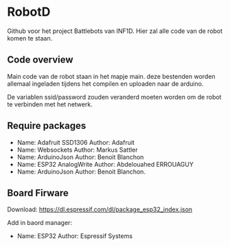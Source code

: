 # RobotD

Github voor het project Battlebots van INF1D.
Hier zal alle code van de robot komen te staan.

## Code overview

Main code van de robot staan in het mapje main.
deze bestenden worden allemaal ingeladen tijdens het compilen en uploaden naar de arduino.

De variablen ssid/password zouden veranderd moeten worden om de robot te verbinden met het netwerk.

## Require packages

- Name: Adafruit SSD1306 Author: Adafruit
- Name: Websockets Author: Markus Sattler
- Name: ArduinoJson Author: Benoit Blanchon
- Name: ESP32 AnalogWrite Author: Abdelouahed ERROUAGUY
- Name: ArduinoJson Author: Benoit Blanchon.

## Board Firware
Download: https://dl.espressif.com/dl/package_esp32_index.json 

Add in baord manager:
- Name: ESP32 Author: Espressif Systems